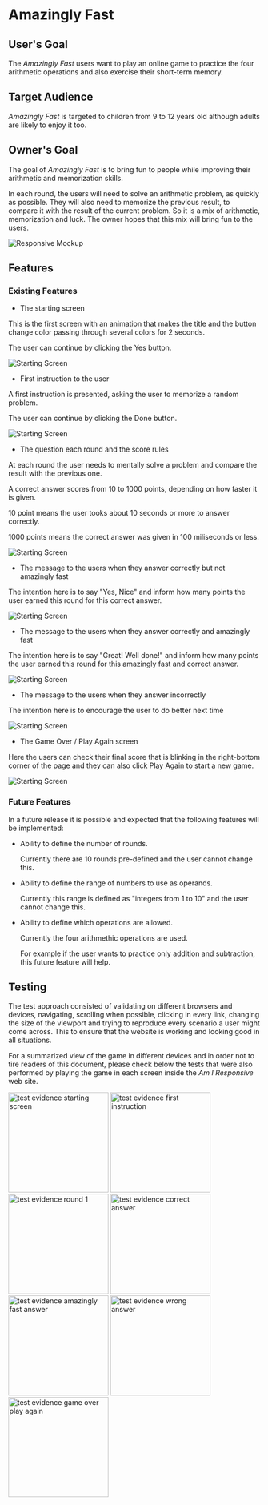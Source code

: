 # Amazingly Fast

## User's Goal

The <em>Amazingly Fast</em> users want to play an online game to practice the four arithmetic operations and also exercise their short-term memory.

## Target Audience

<em>Amazingly Fast</em> is targeted to children from 9 to 12 years old although adults are likely to enjoy it too.

## Owner's Goal

The goal of <em>Amazingly Fast</em> is to bring fun to people while improving their arithmetic and memorization skills. 

In each round, the users will need to solve an arithmetic problem, as quickly as possible. They will also need to memorize the previous result, to compare it with the result of the current problem. So it is a mix of arithmetic, memorization and luck. The owner hopes that this mix will bring fun to the users.

![Responsive Mockup](assets/images/tst-round-1-mockup.png)

## Features 

### Existing Features

- The starting screen

This is the first screen with an animation that makes the title and the button change color passing through several colors for 2 seconds.

The user can continue by clicking the Yes button.

![Starting Screen](assets/images/doc-starting-screen.png)

- First instruction to the user

A first instruction is presented, asking the user to memorize a random problem.

The user can continue by clicking the Done button.

![Starting Screen](assets/images/doc-first-instruction.png)

- The question each round and the score rules

At each round the user needs to mentally solve a problem and compare the result with the previous one.

A correct answer scores from 10 to 1000 points, depending on how faster it is given.
  
10 point means the user tooks about 10 seconds or more to answer correctly.

1000 points means the correct answer was given in 100 miliseconds or less.

![Starting Screen](assets/images/doc-round-1.png)

- The message to the users when they answer correctly but not amazingly fast

The intention here is to say "Yes, Nice" and inform how many points the user earned this round for this correct answer.

![Starting Screen](assets/images/doc-correct-answer.png)

- The message to the users when they answer correctly and amazingly fast

The intention here is to say "Great! Well done!" and inform how many points the user earned this round for this amazingly fast and correct answer.

![Starting Screen](assets/images/doc-amazingly-fast-answer.png)

- The message to the users when they answer incorrectly

The intention here is to encourage the user to do better next time

![Starting Screen](assets/images/doc-wrong-answer.png)

- The Game Over / Play Again screen

Here the users can check their final score that is blinking in the right-bottom corner of the page and they can also click Play Again to start a new game.

![Starting Screen](assets/images/doc-play-again.png)

### Future Features

In a future release it is possible and expected that the following features will be implemented:

<ul>
<li>
  <p>Ability to define the number of rounds.</p>
  <p>Currently there are 10 rounds pre-defined and the user cannot change this.</p>
</li>
<li>
  <p>Ability to define the range of numbers to use as operands.</p>
  <p>Currently this range is defined as "integers from 1 to 10" and the user cannot change this.</p>
</li>
<li>
  <p>Ability to define which operations are allowed.</p>
  <p>Currently the four arithmethic operations are used.</p>
  <p>For example if the user wants to practice only addition and subtraction, this future feature will help.</p>
</li>
</ul>

## Testing 

The test approach consisted of validating on different browsers and devices, navigating, scrolling when possible, clicking in every link, changing the size of the viewport and trying to reproduce every scenario a user might come across. This to ensure that the website is working and looking good in all situations.

For a summarized view of the game in different devices and in order not to tire readers of this document, please check below the tests that were also performed by playing the game in each screen inside the <em>Am I Responsive</em> web site.

<span> <img src="assets/images/tst-starting-screen-mockup.png"       alt="test evidence starting screen"         width="200"/> </span>
<span> <img src="assets/images/tst-first-instruction-mockup"         alt="test evidence first instruction"       width="200"/> </span>
<span> <img src="assets/images/tst-round-1-mockup.png"               alt="test evidence round 1"                 width="200"/> </span>
<span> <img src="assets/images/tst-correct-answer-mockup.png"        alt="test evidence correct answer"          width="200"/> </span>
<span> <img src="assets/images/tst-amazingly-fast-answer-mockup.png" alt="test evidence amazingly fast answer"   width="200"/> </span>
<span> <img src="assets/images/tst-wrong-answer-mockup.png"          alt="test evidence wrong answer"            width="200"/> </span>
<span> <img src="assets/images/tst-play-again-mockup.png"            alt="test evidence game over play again"    width="200"/> </span>


 

